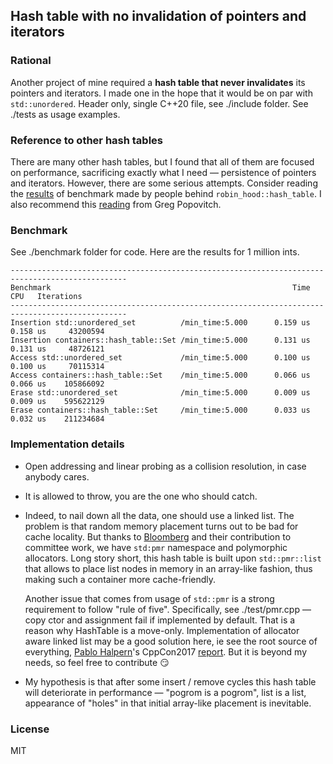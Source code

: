 ## Hash table with no invalidation of pointers and iterators

### Rational
Another project of mine required a **hash table that never invalidates** its pointers and iterators. I made one in the hope that it would be on par with `std::unordered`. Header only, single C++20 file, see ./include folder. See ./tests as usage examples.


### Reference to other hash tables
There are many other hash tables, but I found that all of them are focused on performance, sacrificing exactly what I need — persistence of pointers and iterators. However, there are some serious attempts. Consider reading the [results](https://martin.ankerl.com/2019/04/01/hashmap-benchmarks-01-overview/) of benchmark made by people behind `robin_hood::hash_table`. I also recommend this [reading](https://greg7mdp.github.io/parallel-hashmap/) from Greg Popovitch.

### Benchmark
See ./benchmark folder for code. 
Here are the results for 1 million ints. 
```
------------------------------------------------------------------------------------------------
Benchmark                                                      Time             CPU   Iterations
------------------------------------------------------------------------------------------------
Insertion std::unordered_set          /min_time:5.000      0.159 us        0.158 us     43200594
Insertion containers::hash_table::Set /min_time:5.000      0.131 us        0.131 us     48726121
Access std::unordered_set             /min_time:5.000      0.100 us        0.100 us     70115314
Access containers::hash_table::Set    /min_time:5.000      0.066 us        0.066 us    105866092
Erase std::unordered_set              /min_time:5.000      0.009 us        0.009 us    595622129
Erase containers::hash_table::Set     /min_time:5.000      0.033 us        0.032 us    211234684

```

### Implementation details
* Open addressing and linear probing as a collision resolution, in case anybody cares. 

* It is allowed to throw, you are the one who should catch. 

* Indeed, to nail down all the data, one should use a linked list. The problem is that random memory placement turns out to be bad for cache locality. 
But thanks to [Bloomberg](https://github.com/bloomberg) and their contribution to committee work, we have `std:pmr` namespace and polymorphic allocators.
Long story short, this hash table is built upon `std::pmr::list` that allows to place list nodes in memory in an array-like fashion, thus making such a container more cache-friendly.

  Another issue that comes from usage of `std::pmr` is a strong requirement to follow "rule of five". Specifically, see ./test/pmr.cpp — copy ctor and assignment fail if implemented by default. That is a reason why HashTable is a move-only. Implementation of allocator aware linked list may be a good solution here, ie see the root source of everything, [Pablo Halpern](https://github.com/phalpern)'s CppCon2017 [report](https://www.youtube.com/watch?v=v3dz-AKOVL8). But it is beyond my needs, so feel free to contribute :smirk:

* My hypothesis is that after some insert / remove cycles this hash table will deteriorate in performance — "pogrom is a pogrom", list is a list, appearance of "holes" in that initial array-like placement is inevitable.

### License
MIT